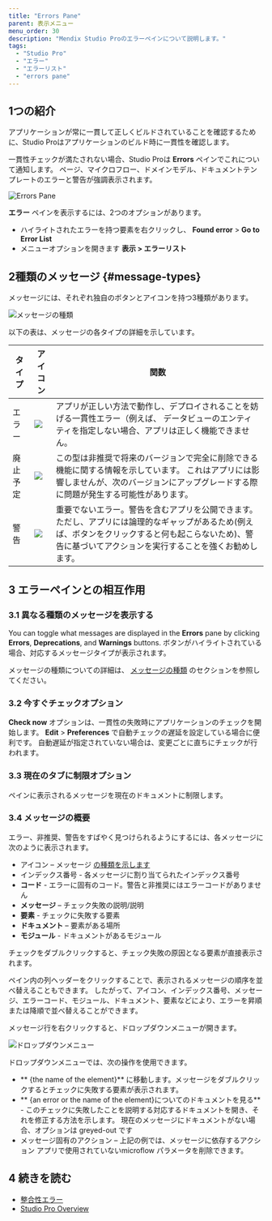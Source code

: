```yaml
---
title: "Errors Pane"
parent: 表示メニュー
menu_order: 30
description: "Mendix Studio Proのエラーペインについて説明します。"
tags:
  - "Studio Pro"
  - "エラー"
  - "エラーリスト"
  - "errors pane"
---
```


## 1つの紹介

アプリケーションが常に一貫して正しくビルドされていることを確認するために、Studio Proはアプリケーションのビルド時に一貫性を確認します。

一貫性チェックが満たされない場合、Studio Proは **Errors** ペインでこれについて通知します。 ページ、マイクロフロー、ドメインモデル、ドキュメントテンプレートのエラーと警告が強調表示されます。

![Errors Pane](attachments/errors-pane/errors-pane.png)

**エラー** ペインを表示するには、2つのオプションがあります。

* ハイライトされたエラーを持つ要素を右クリックし、 **Found error** > **Go to Error List**
* メニューオプションを開きます **表示 > エラーリスト**

## 2種類のメッセージ {#message-types}

メッセージには、それぞれ独自のボタンとアイコンを持つ3種類があります。

![メッセージの種類](attachments/errors-pane/types-of-messages.png)

以下の表は、メッセージの各タイプの詳細を示しています。

| タイプ  | アイコン                                              | 関数                                                                                                       |
| ---- | ------------------------------------------------- | -------------------------------------------------------------------------------------------------------- |
| エラー  | ![](attachments/errors-pane/error-icon.png)       | アプリが正しい方法で動作し、デプロイされることを妨げる一貫性エラー（例えば、 データビューのエンティティを指定しない場合、アプリは正しく機能できません。                             |
| 廃止予定 | ![](attachments/errors-pane/deprecation-icon.png) | この型は非推奨で将来のバージョンで完全に削除できる機能に関する情報を示しています。 これはアプリには影響しませんが、次のバージョンにアップグレードする際に問題が発生する可能性があります。            |
| 警告   | ![](attachments/errors-pane/warning-icon.png)     | 重要でないエラー。警告を含むアプリを公開できます。 ただし、アプリには論理的なギャップがあるため(例えば、ボタンをクリックすると何も起こらないため)、警告に基づいてアクションを実行することを強くお勧めします。 |

## 3 エラーペインとの相互作用

### 3.1 異なる種類のメッセージを表示する

You can toggle what messages are displayed in the **Errors** pane by clicking **Errors**, **Deprecations**, and **Warnings** buttons. ボタンがハイライトされている場合、対応するメッセージタイプが表示されます。

メッセージの種類についての詳細は、 [メッセージの種類](#message-types) のセクションを参照してください。

### 3.2 今すぐチェックオプション

**Check now** オプションは、一貫性の失敗時にアプリケーションのチェックを開始します。 **Edit** > **Preferences** で自動チェックの遅延を設定している場合に便利です。 自動遅延が指定されていない場合は、変更ごとに直ちにチェックが行われます。

### 3.3 現在のタブに制限オプション

ペインに表示されるメッセージを現在のドキュメントに制限します。

### 3.4 メッセージの概要

エラー、非推奨、警告をすばやく見つけられるようにするには、各メッセージに次のように表示されます。

* アイコン – メッセージ [の種類を示します](#message-types)
* インデックス番号 - 各メッセージに割り当てられたインデックス番号
* **コード** - エラーに固有のコード。警告と非推奨にはエラーコードがありません
* **メッセージ** – チェック失敗の説明/説明
* **要素** - チェックに失敗する要素
* **ドキュメント** – 要素がある場所
* **モジュール** - ドキュメントがあるモジュール

チェックをダブルクリックすると、チェック失敗の原因となる要素が直接表示されます。

ペイン内の列ヘッダーをクリックすることで、表示されるメッセージの順序を並べ替えることもできます。 したがって、アイコン、インデックス番号、メッセージ、エラーコード、モジュール、ドキュメント、要素などにより、エラーを昇順または降順で並べ替えることができます。

メッセージ行を右クリックすると、ドロップダウンメニューが開きます。

![ドロップダウンメニュー](attachments/errors-pane/drop-down-menu.png)

ドロップダウンメニューでは、次の操作を使用できます。

* ** {the name of the element}** に移動します。メッセージをダブルクリックするとチェックに失敗する要素が表示されます。
* ** {an error or the name of the element}についてのドキュメントを見る** - このチェックに失敗したことを説明する対応するドキュメントを開き、それを修正する方法を示します。 現在のメッセージにドキュメントがない場合、オプションは greyed-out です
* メッセージ固有のアクション – 上記の例では、メッセージに依存するアクション アプリで使用されていないmicroflow パラメータを削除できます。

## 4 続きを読む

* [整合性エラー](一貫性エラー)
* [Studio Pro Overview](studio-pro-overview)
